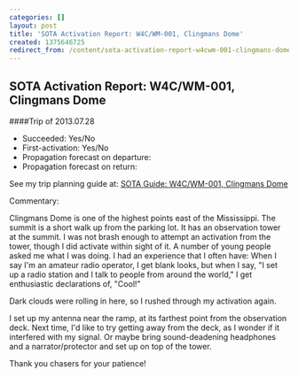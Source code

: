 ```yaml
---
categories: []
layout: post
title: 'SOTA Activation Report: W4C/WM-001, Clingmans Dome'
created: 1375646725
redirect_from: /content/sota-activation-report-w4cwm-001-clingmans-dome
---
```


SOTA Activation Report: W4C/WM-001, Clingmans Dome
----------------------------------------------
####Trip of 2013.07.28
* Succeeded: Yes/No
* First-activation: Yes/No
* Propagation forecast on departure:
* Propagation forecast on return:

See my trip planning guide at: [SOTA Guide: W4C/WM-001, Clingmans Dome](http://k4kpk.com/content/sota-guide-w4cwm-001-clingmans-dome)


Commentary:

Clingmans Dome is one of the highest points east of the Mississippi.  The summit is a short walk up from the parking lot.  It has an observation tower at the summit.  I was not brash enough to attempt an activation from the tower, though I did activate within sight of it.  A number of young people asked me what I was doing.  I had an experience that I often have: When I say I'm an amateur radio operator, I get blank looks, but when I say, "I set up a radio station and I talk to people from around the world," I get enthusiastic declarations of, "Cool!" 

Dark clouds were rolling in here, so I rushed through my activation again.  

I set up my antenna near the ramp, at its farthest point from the observation deck.  Next time, I'd like to try getting away from the deck, as I wonder if it interfered with my signal.  Or maybe bring sound-deadening headphones and a narrator/protector and set up on top of the tower.

Thank you chasers for your patience!
